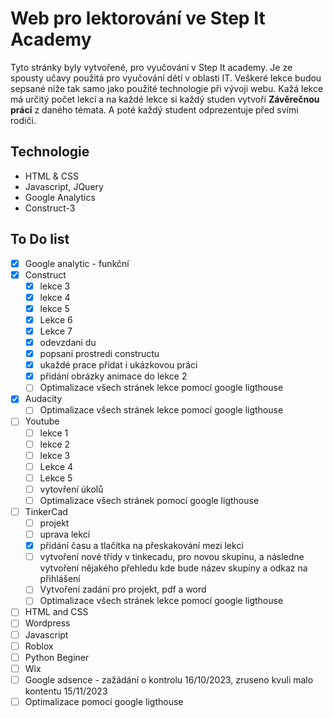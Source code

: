 # Web pro lektorování ve Step It Academy

Tyto stránky byly vytvořené, pro vyučování v Step It academy. Je ze spousty učavy použitá pro vyučování dětí v oblasti IT. Veškeré lekce budou sepsané níže tak samo jako použité technologie při vývoji webu. 
Kažá lekce má určitý počet lekcí a na každé lekce si každý studen vytvoří **Závěrečnou prácí** z daného témata. A poté každý student odprezentuje před svími rodiči.


## Technologie
- HTML & CSS
- Javascript, JQuery
- Google Analytics
- Construct-3


## To Do list
- [x] Google analytic - funkční
- [x] Construct
    - [x] lekce 3
    - [x] lekce 4
    - [x] lekce 5
    - [x] Lekce 6
    - [x] Lekce 7
    - [x] odevzdani du
    - [x] popsani prostredi constructu
    - [x] ukaždé prace přidat i ukázkovou práci
    - [x] přidání obrázky animace do lekce 2
    - [ ] Optimalizace všech stránek lekce pomocí google ligthouse
- [x] Audacity
    - [ ] Optimalizace všech stránek lekce pomocí google ligthouse
- [ ] Youtube
    - [ ] lekce 1
    - [ ] lekce 2
    - [ ] lekce 3
    - [ ] Lekce 4
    - [ ] Lekce 5
    - [ ] vytovření úkolů
    - [ ] Optimalizace všech stránek pomocí google ligthouse
- [ ] TinkerCad
    - [ ] projekt
    - [ ] uprava lekcí
    - [x] přidání času a tlačítka na přeskakování mezi lekci
    - [ ] vytvoření nové třídy v tinkecadu, pro novou skupinu, a následne vytvoření nějakého přehledu kde bude název skupiny a odkaz na přihlášení
    - [ ] Vytvoření zadání pro projekt, pdf a word
    - [ ] Optimalizace všech stránek lekce pomocí google ligthouse
- [ ] HTML and CSS
- [ ] Wordpress
- [ ] Javascript
- [ ] Roblox
- [ ] Python Beginer
- [ ] Wix
- [ ] Google adsence - zažádání o kontrolu 16/10/2023, zruseno kvuli malo kontentu 15/11/2023
- [ ] Optimalizace pomocí google ligthouse